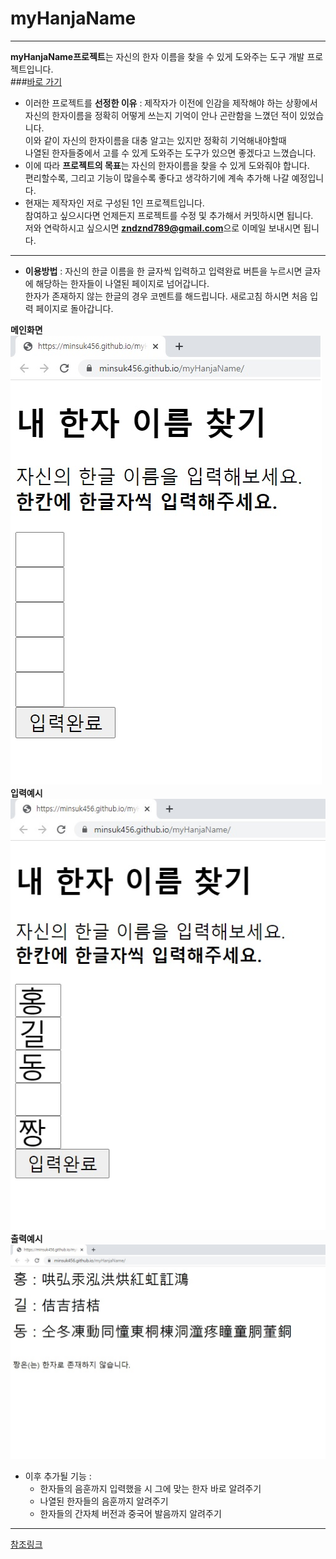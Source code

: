 # myHanjaName

---
**myHanjaName프로젝트**는 자신의 한자 이름을 찾을 수 있게 도와주는 도구 개발 프로젝트입니다.   
###[바로 가기](https://minsuk456.github.io/myHanjaName/)
- 이러한 프로젝트를 **선정한 이유** : 제작자가 이전에 인감을 제작해야 하는 상황에서   
자신의 한자이름을 정확히 어떻게 쓰는지 기억이 안나 곤란함을 느꼈던 적이 있었습니다.   
이와 같이 자신의 한자이름을 대충 알고는 있지만 정확히 기억해내야할때   
나열된 한자들중에서 고를 수 있게 도와주는 도구가 있으면 좋겠다고 느꼈습니다.   
- 이에 따라 **프로젝트의 목표**는 자신의 한자이름을 찾을 수 있게 도와줘야 합니다.   
편리할수록, 그리고 기능이 많을수록 좋다고 생각하기에 계속 추가해 나갈 예정입니다.   
- 현재는 제작자인 저로 구성된 1인 프로젝트입니다.   
참여하고 싶으시다면 언제든지 프로젝트를 수정 및 추가해서 커밋하시면 됩니다.   
저와 연락하시고 싶으시면 **zndznd789@gmail.com**으로 이메일 보내시면 됩니다.   

---

 - **이용방법** : 자신의 한글 이름을 한 글자씩 입력하고 입력완료 버튼을 누르시면 글자에 해당하는 한자들이 나열된 페이지로 넘어갑니다.   
한자가 존재하지 않는 한글의 경우 코멘트를 해드립니다. 새로고침 하시면 처음 입력 페이지로 돌아갑니다.   

**메인화면**
![mainpage](./img/mainpage.jpg)
**입력예시**
![inputHong](./img/inputHonggildong.jpg)
**출력예시**
![resultHong](./img/resultHonggildong.jpg)
 - 이후 추가될 기능 :
   * 한자들의 음훈까지 입력했을 시 그에 맞는 한자 바로 알려주기
	* 나열된 한자들의 음훈까지 알려주기
	 * 한자들의 간자체 버전과 중국어 발음까지 알려주기

---
[참조링크](http://egloos.zum.com/byulbada/v/2224585)

